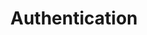 ---
title: Authentication
weight: 4000
description: Guide to etcd authentication and role-based access control
---